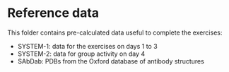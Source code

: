 # Reference data
This folder contains pre-calculated data useful to complete the exercises:

* SYSTEM-1: data for the exercises on days 1 to 3
* SYSTEM-2: data for group activity on day 4
* SAbDab: PDBs from the Oxford database of antibody structures 
